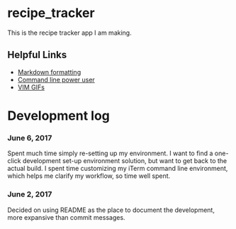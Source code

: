 # recipe_tracker

This is the recipe tracker app I am making.

## Helpful Links
* [Markdown formatting](https://support.zendesk.com/hc/en-us/articles/203691016-Formatting-text-with-Markdown$)
* [Command line power user](http://wesbos.com/command-line-video-tutorials/)
* [VIM GIFs](https://vimgifs.com/)

# Development log
### June 6, 2017
Spent much time simply re-setting up my environment. I want to find a one-click development set-up environment solution, but want to get back to the actual build. I spent time customizing my iTerm command line environment, which helps me clarify my workflow, so time well spent.

### June 2, 2017
Decided on using README as the place to document the development, more expansive than commit messages.
